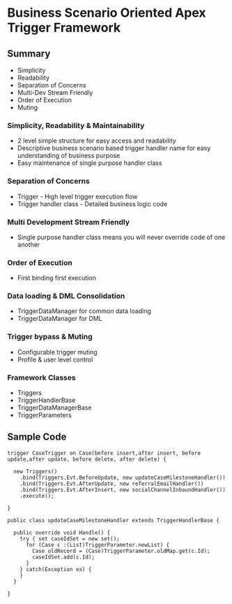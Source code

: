 # Business Scenario Oriented Apex Trigger Framework

## Summary
* Simplicity
* Readability 
* Separation of Concerns
* Multi-Dev Stream Friendly
* Order of Execution
* Muting

### Simplicity, Readability & Maintainability
* 2 level simple structure for easy access and readability
* Descriptive business scenario based trigger handler name for easy understanding of business purpose
* Easy maintenance of single purpose handler class

### Separation of Concerns
* Trigger - High level trigger execution flow
* Trigger handler class - Detailed business logic code

### Multi Development Stream Friendly
* Single purpose handler class means you will never override code of one another

### Order of Execution
* First binding first execution

### Data loading & DML Consolidation
* TriggerDataManager for common data loading
* TriggerDataManager for DML

### Trigger bypass & Muting
* Configurable trigger muting
* Profile & user level control


### Framework Classes
* Triggers
* TriggerHandlerBase
* TriggerDataManagerBase
* TriggerParameters

## Sample Code 

```
trigger CaseTrigger on Case(before insert,after insert, before update,after update, before delete, after delete) {

  new Triggers() 
    .bind(Triggers.Evt.BeforeUpdate, new updateCaseMilestoneHandler()) 
    .bind(Triggers.Evt.AfterUpdate, new referralEmailHandler()) 
    .bind(Triggers.Evt.AfterInsert, new socialChannelInboundHandler()) 
    .execute();

}
```
```
public class updateCaseMilestoneHandler extends TriggerHandlerBase {

  public override void Handle() { 
    try { set caseIdSet = new set();
      for (Case c :(List)TriggerParameter.newList) { 
        Case oldRecord = (Case)TriggerParameter.oldMap.get(c.Id); 
        caseIdSet.add(c.Id); 
      } 
    } catch(Exception ex) {
    } 
  }
  
}
```
